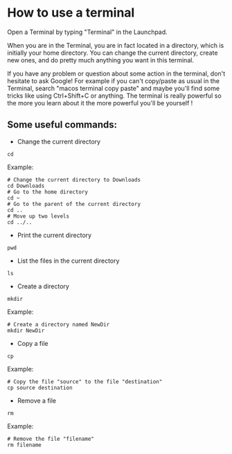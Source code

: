 # How to use a terminal

Open a Terminal by typing "Terminal" in the Launchpad.

When you are in the Terminal, you are in fact located in a directory, which is initially your home directory. You can change the current directory, create new ones, and do pretty much anything you want in this terminal.

If you have any problem or question about some action in the terminal, don't hesitate to ask Google! For example if you can't copy/paste as usual in the Terminal, search "macos terminal copy paste" and maybe you'll find some tricks like using Ctrl+Shift+C or anything. The terminal is really powerful so the more you learn about it the more powerful you'll be yourself !

## Some useful commands:

* Change the current directory
```
cd
```
Example:
```
# Change the current directory to Downloads
cd Downloads
# Go to the home directory
cd ~
# Go to the parent of the current directory
cd ..
# Move up two levels
cd ../..
```
* Print the current directory
```
pwd
```
* List the files in the current directory
```
ls
```
* Create a directory
```
mkdir
```
Example:
```
# Create a directory named NewDir
mkdir NewDir
```
* Copy a file
```
cp
```
Example:
```
# Copy the file "source" to the file "destination"
cp source destination
```
* Remove a file
```
rm
```
Example:
```
# Remove the file "filename"
rm filename
```
